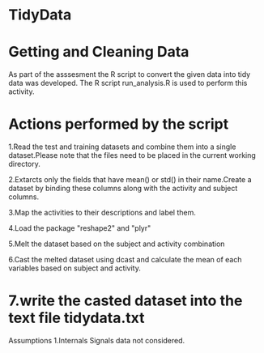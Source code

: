 TidyData
========

Getting and Cleaning Data
==============================================================================

As part of the asssesment the R script to convert the given data into tidy data was developed. The R script run_analysis.R is used to perform this activity. 

Actions performed by the script
=========================================================
1.Read the test and training datasets and combine them into a single dataset.Please note that the files need to be placed in the current working directory. 

2.Extarcts only the fields that have mean() or std() in their name.Create a dataset by binding these columns along with the activity and subject columns.

3.Map the activities to their descriptions and label them.

4.Load the package "reshape2" and "plyr"

5.Melt the dataset based on the subject and activity combination

6.Cast the melted dataset using dcast and calculate the mean of each variables based on subject and activity.

7.write the casted dataset into the text file tidydata.txt
===========================================================================================

Assumptions 
1.Internals Signals data not considered.







